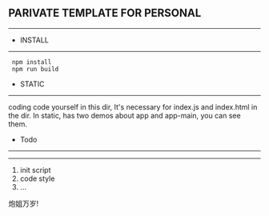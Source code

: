 ## PARIVATE TEMPLATE FOR PERSONAL
***

- INSTALL
***
 ```
  npm install
  npm run build
 ```

- STATIC
***
  coding code yourself in this dir, It's necessary for index.js and index.html in the dir. In static, has two demos about app and app-main, you can see them.

- Todo
***
---
1. init script
2. code style
3. ...

炮姐万岁!